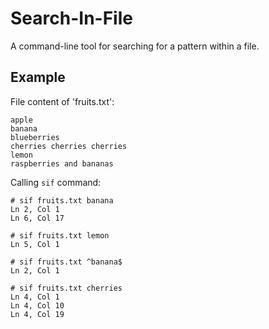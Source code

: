 # Search-In-File

A command-line tool for searching for a pattern within a file.

## Example

File content of 'fruits.txt':
```
apple
banana
blueberries
cherries cherries cherries
lemon
raspberries and bananas
```

Calling `sif` command:
```
# sif fruits.txt banana
Ln 2, Col 1
Ln 6, Col 17

# sif fruits.txt lemon
Ln 5, Col 1

# sif fruits.txt ^banana$
Ln 2, Col 1

# sif fruits.txt cherries
Ln 4, Col 1
Ln 4, Col 10
Ln 4, Col 19
```
